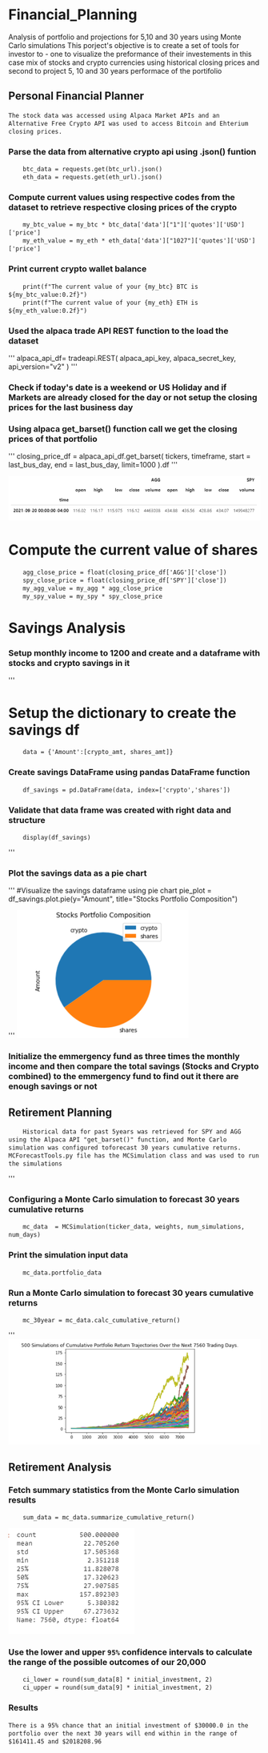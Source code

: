 # Financial_Planning
Analysis of portfolio and projections for 5,10 and 30 years using Monte Carlo simulations
This porject's objective is to create a set of tools for investor to - one to visualize the preformance of their investements in this case mix of stocks and crypto currencies using historical closing prices and second to project 5, 10 and 30 years performace of the portifolio

## Personal Financial Planner
    The stock data was accessed using Alpaca Market APIs and an Alternative Free Crypto API was used to access Bitcoin and Ehterium closing prices. 
### Parse the data from alternative crypto api using .json() funtion
        btc_data = requests.get(btc_url).json()
        eth_data = requests.get(eth_url).json()

### Compute current values using respective codes from the dataset to retrieve respective closing prices of the crypto
        my_btc_value = my_btc * btc_data['data']["1"]['quotes']['USD']['price']
        my_eth_value = my_eth * eth_data['data']["1027"]['quotes']['USD']['price']

### Print current crypto wallet balance
        print(f"The current value of your {my_btc} BTC is ${my_btc_value:0.2f}")
        print(f"The current value of your {my_eth} ETH is ${my_eth_value:0.2f}")

### Used the alpaca trade API REST function to the load the dataset
'''
alpaca_api_df= tradeapi.REST(
    alpaca_api_key,
    alpaca_secret_key,
    api_version="v2"
)
'''

### Check if today's date is a weekend or US Holiday and if Markets are already closed for the day or not setup the closing prices for the last business day
### Using alpaca get_barset() function call we get the closing prices of that portfolio 
'''
closing_price_df = alpaca_api_df.get_barset(
    tickers, timeframe, 
    start = last_bus_day, 
    end = last_bus_day, 
    limit=1000 ).df
'''

![Financial Planner](Images/LastDaysClosingPrices.png)


# Compute the current value of shares
        agg_close_price = float(closing_price_df['AGG']['close'])
        spy_close_price = float(closing_price_df['SPY']['close'])
        my_agg_value = my_agg * agg_close_price
        my_spy_value = my_spy * spy_close_price

# Savings Analysis

### Setup monthly income to 1200 and create and a dataframe with stocks and crypto savings in it
'''
# Setup the dictionary to create the savings df
        data = {'Amount':[crypto_amt, shares_amt]}

### Create savings DataFrame using pandas DataFrame function
        df_savings = pd.DataFrame(data, index=['crypto','shares'])

### Validate that data frame was created with right data and structure
        display(df_savings)
'''
### Plot the savings data as a pie chart
'''
#Visualize the savings dataframe using pie chart
        pie_plot = df_savings.plot.pie(y="Amount", title="Stocks Portfolio Composition")

'''
![Financial Planner](Images/SavingsPieChart.png)


### Initialize the emmergency fund as three times the monthly income and then compare the total savings (Stocks and Crypto combined) to the emmergency fund to find out it there are enough savings or not

## Retirement Planning
        Historical data for past 5years was retrieved for SPY and AGG using the Alpaca API "get_barset()" function, and Monte Carlo simulation was configured toforecast 30 years cumulative returns. MCForecastTools.py file has the MCSimulation class and was used to run the simulations
        
'''
### Configuring a Monte Carlo simulation to forecast 30 years cumulative returns
        mc_data  = MCSimulation(ticker_data, weights, num_simulations, num_days)
### Print the simulation input data
        mc_data.portfolio_data
### Run a Monte Carlo simulation to forecast 30 years cumulative returns
        mc_30year = mc_data.calc_cumulative_return()
'''
![financial_planner](Images/MC_30_years_simulation.png)

## Retirement Analysis
### Fetch summary statistics from the Monte Carlo simulation results
        sum_data = mc_data.summarize_cumulative_return()

![financial_planner](Images/SummaryOfCummulativeReturns.png)

### Use the lower and upper `95%` confidence intervals to calculate the range of the possible outcomes of our 20,000
        ci_lower = round(sum_data[8] * initial_investment, 2)
        ci_upper = round(sum_data[9] * initial_investment, 2)

### Results
    There is a 95% chance that an initial investment of $30000.0 in the portfolio over the next 30 years will end within in the range of $161411.45 and $2018208.96